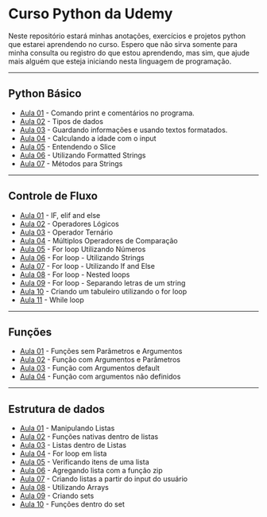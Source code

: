 # Curso Python da Udemy

Neste repositório estará minhas anotações, exercícios e projetos python que estarei aprendendo no curso.
Espero que não sirva somente para minha consulta ou registro do que estou aprendendo, mas sim, que ajude mais alguém que esteja iniciando nesta linguagem de programação.

---

## Python Básico

- [Aula 01](/01_Basico/aula01/main.py) - Comando print e comentários no programa.
- [Aula 02](01_Basico/aula02/main.py) - Tipos de dados
- [Aula 03](01_Basico/aula03/main.py) - Guardando informações e usando textos formatados.
- [Aula 04](01_Basico/aula04/main.py) - Calculando a idade com o input
- [Aula 05](01_Basico/aula05/main.py) - Entendendo o Slice
- [Aula 06](01_Basico/aula06/main.py) - Utilizando Formatted Strings
- [Aula 07](01_Basico/aula07/main.py) - Métodos para Strings

---

## Controle de Fluxo

- [Aula 01](02_Controle_de_fluxo/aula01/main.py) - IF, elif and else
- [Aula 02](02_Controle_de_fluxo/aula02/main.py) - Operadores Lógicos
- [Aula 03](02_Controle_de_fluxo/aula03/main.py) - Operador Ternário
- [Aula 04](02_Controle_de_fluxo/aula04/main.py) - Múltiplos Operadores de Comparação
- [Aula 05](02_Controle_de_fluxo/aula05/main.py) - For loop Utilizando Números
- [Aula 06](02_Controle_de_fluxo/aula06/main.py) - For loop - Utilizando Strings
- [Aula 07](02_Controle_de_fluxo/aula07/main.py) - For loop - Utilizando If and Else
- [Aula 08](02_Controle_de_fluxo/aula08/main.py) - For loop - Nested loops
- [Aula 09](02_Controle_de_fluxo/aula09/main.py) - For loop - Separando letras de um string
- [Aula 10](02_Controle_de_fluxo/aula10/main.py) - Criando um tabuleiro utilizando o for loop
- [Aula 11](02_Controle_de_fluxo/aula11/main.py) - While loop

---

## Funções

- [Aula 01](03_Funcoes/aula01/main.py) - Funções sem Parâmetros e Argumentos
- [Aula 02](03_Funcoes/aula02/main.py) - Função com Argumentos e Parâmetros
- [Aula 03](03_Funcoes/aula03/main.py) - Função com Argumentos default
- [Aula 04](03_Funcoes/aula04/main.py) - Função com argumentos não definidos

---

## Estrutura de dados

- [Aula 01](04_Estrutura_de_dados/aula01/main.py) - Manipulando Listas
- [Aula 02](04_Estrutura_de_dados/aula02/main.py) - Funções nativas dentro de listas
- [Aula 03](04_Estrutura_de_dados/aula03/main.py) - Listas dentro de Listas
- [Aula 04](04_Estrutura_de_dados/aula04/main.py) - For loop em lista
- [Aula 05](04_Estrutura_de_dados/aula05/main.py) - Verificando itens de uma lista
- [Aula 06](04_Estrutura_de_dados/aula06/main.py) - Agregando lista com a função zip
- [Aula 07](04_Estrutura_de_dados/aula07/main.py) - Criando listas a partir do input do usuário
- [Aula 08](04_Estrutura_de_dados/aula08/main.py) - Utilizando Arrays
- [Aula 09](04_Estrutura_de_dados/aula09/main.py) - Criando sets
- [Aula 10](04_Estrutura_de_dados/aula10/main.py) - Funções dentro do set